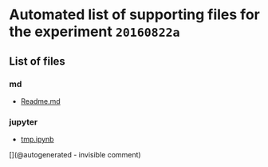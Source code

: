 # Automated list of supporting files for the __experiment `20160822a`__

## List of files

### md

* [Readme.md](/include/20160822/Readme.md)


### jupyter

* [tmp.ipynb](/tmp.ipynb)


[](@autogenerated - invisible comment)